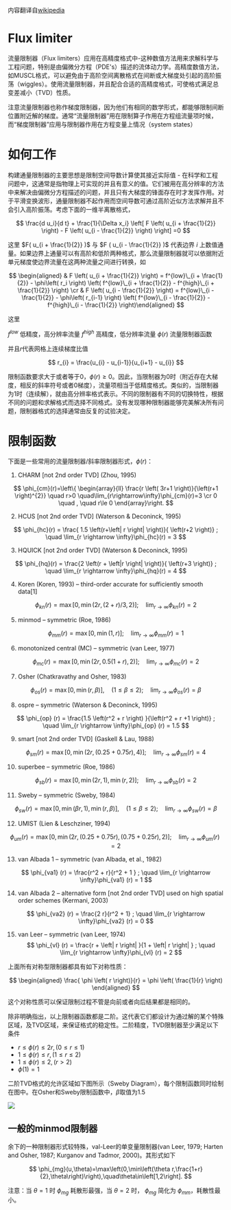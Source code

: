 内容翻译自[wikipedia](https://en.wikipedia.org/w/index.php?title=Flux_limiter&oldid=645121326)

# Flux limiter

流量限制器（Flux limiters）应用在高精度格式中-这种数值方法用来求解科学与工程问题，特别是由偏微分方程（PDE's）描述的流体动力学。高精度数值方法，如MUSCL格式，可以避免由于高阶空间离散格式在间断或大梯度处引起的高阶振荡（wiggles）。使用流量限制器，并且配合合适的高精度格式，可使格式满足总变差减小（TVD）性质。

注意流量限制器也称作梯度限制器，因为他们有相同的数学形式，都能够限制间断位置附近解的梯度。通常“流量限制器”用在限制算子作用在方程组流量项时候，而“梯度限制器”应用与限制器作用在方程变量上情况（system states）

# 如何工作

构建通量限制器的主要思想是限制空间导数计算使其接近实际值 - 在科学和工程问题中，这通常是指物理上可实现的并且有意义的值。它们被用在高分辨率的方法中来解决由偏微分方程描述的问题，并且只有大梯度的锋面存在时才发挥作用。对于平滑变换波形，通量限制器不起作用而空间导数可通过高阶近似方法求解并且不会引入高阶振荡。考虑下面的一维半离散格式，

$$
\frac{d u_i}{d t} + \frac{1}{\Delta x_i} \left[
F \left( u_{i + \frac{1}{2}} \right) - F \left( u_{i - \frac{1}{2}} \right)  \right] =0
$$

这里 $F( u_{i + \frac{1}{2}} )$ 与 $F ( u_{i - \frac{1}{2}} )$ 代表边界 $i$ 上数值通量。如果边界上通量可以有高阶和低阶两种格式，那么流量限制器就可以依据附近单元梯度使边界流量在这两种流量之间进行转换，如

$$
\begin{aligned}
& F \left( u_{i + \frac{1}{2}} \right) = f^{low}\_{i + \frac{1}{2}}  - \phi\left( r_i \right)
\left( f^{low}\_{i + \frac{1}{2}}  - f^{high}\_{i + \frac{1}{2}}  \right)  \cr
& F \left( u_{i - \frac{1}{2}} \right) = f^{low}\_{i - \frac{1}{2}}  - \phi\left( r_{i-1} \right)
\left( f^{low}\_{i - \frac{1}{2}}  - f^{high}\_{i - \frac{1}{2}}  \right)\end{aligned}
$$

这里

$f^{low}$ 低精度，高分辨率流量
$f^{high}$ 高精度，低分辨率流量
$\phi(r)$ 流量限制器函数

并且$r$代表网格上连续梯度比值

$$
r_{i} = \frac{u_{i} - u_{i-1}}{u_{i+1} - u_{i}}
$$

限制函数要求大于或者等于0，$\phi(r)\geq 0$。因此，当限制器为0时（附近存在大梯度，相反的斜率符号或者0梯度），流量项相当于低精度格式。类似的，当限制器为1时（连续解），就由高分辨率格式表示。不同的限制器有不同的切换特性，根据不同的问题和求解格式而选择不同格式。没有发现哪种限制器能够完美解决所有问题，限制器格式的选择通常由反复的试验决定。

# 限制函数

下面是一些常用的流量限制器/斜率限制器形式，$\phi(r)$：
1. CHARM [not 2nd order TVD] (Zhou, 1995)

$$
\phi_{cm}(r)=\left\{ \begin{array}{ll}
\frac{r \left( 3r+1 \right)}{\left(r+1 \right)^{2}} \quad r>0 \quad\lim_{r\rightarrow\infty}\phi_{cm}(r)=3 \cr
0 \quad , \quad r\le 0
\end{array}\right.
$$

2. HCUS [not 2nd order TVD] (Waterson & Deconinck, 1995)

$$
\phi_{hc}(r) =  \frac{ 1.5 \left(r+\left| r \right| \right)}{ \left(r+2 \right)} ; \quad \lim_{r \rightarrow \infty}\phi_{hc}(r) = 3
$$

3. HQUICK [not 2nd order TVD] (Waterson & Deconinck, 1995)

$$
\phi_{hq}(r) =  \frac{2 \left(r + \left|r \right| \right)}{ \left(r+3 \right)} ; \quad \lim_{r \rightarrow \infty}\phi_{hq}(r) = 4
$$

4. Koren (Koren, 1993) – third-order accurate for sufficiently smooth data[1]

$$
\phi_{kn}(r) = \max \left[ 0, \min \left(2 r, \left(2 + r \right)/3, 2 \right) \right]; \quad \lim_{r \rightarrow \infty}\phi_{kn}(r) = 2
$$

5. minmod – symmetric (Roe, 1986)

$$
\phi_{mm} (r) = \max \left[ 0 , \min \left( 1 , r \right) \right] ; \quad \lim_{r \rightarrow \infty}\phi_{mm}(r) = 1
$$

6. monotonized central (MC) – symmetric (van Leer, 1977)

$$
\phi_{mc} (r) = \max \left[ 0 , \min \left( 2 r, 0.5 (1+r), 2 \right) \right]  ; \quad \lim_{r \rightarrow \infty}\phi_{mc}(r) = 2
$$

7. Osher (Chatkravathy and Osher, 1983)

$$
\phi_{os} (r) = \max \left[ 0 , \min \left( r, \beta \right) \right], \quad \left(1 \leq \beta \leq 2 \right) ; \quad \lim_{r \rightarrow \infty}\phi_{os} (r) = \beta
$$

8. ospre – symmetric (Waterson & Deconinck, 1995)

$$
\phi_{op} (r) = \frac{1.5 \left(r^2 + r  \right) }{\left(r^2 + r +1 \right)}  ; \quad \lim_{r \rightarrow \infty}\phi_{op} (r) = 1.5
$$

9. smart [not 2nd order TVD] (Gaskell & Lau, 1988)

$$
\phi_{sm}(r) = \max \left[ 0, \min \left(2 r, \left(0.25 + 0.75 r \right), 4 \right)  \right] ; \quad \lim_{r \rightarrow \infty}\phi_{sm}(r) = 4
$$

10. superbee – symmetric (Roe, 1986)

$$
\phi_{sb} (r) = \max \left[ 0, \min \left( 2 r , 1 \right), \min \left( r, 2 \right) \right]  ; \quad \lim_{r \rightarrow \infty}\phi_{sb} (r) = 2
$$

11. Sweby – symmetric (Sweby, 1984)

$$
\phi_{sw} (r) = \max \left[ 0 , \min \left( \beta r, 1 \right), \min \left( r, \beta \right) \right],  \quad    \left(1 \leq \beta \leq 2 \right) ; \quad \lim_{r \rightarrow \infty}\phi_{sw} (r) = \beta
$$

12. UMIST (Lien & Leschziner, 1994)

$$
\phi_{um}(r) = \max \left[ 0, \min \left(2 r, \left(0.25 + 0.75 r \right),  \left(0.75 + 0.25 r \right), 2 \right)  \right]  ; \quad \lim_{r \rightarrow \infty}\phi_{um}(r) = 2
$$

13. van Albada 1 – symmetric (van Albada, et al., 1982)

$$
\phi_{va1} (r) = \frac{r^2 + r}{r^2 + 1 }  ; \quad \lim_{r \rightarrow \infty}\phi_{va1} (r) = 1
$$

14. van Albada 2 – alternative form [not 2nd order TVD] used on high spatial order schemes (Kermani, 2003)

$$
\phi_{va2} (r) = \frac{2 r}{r^2 + 1} ; \quad \lim_{r \rightarrow \infty}\phi_{va2} (r) = 0
$$

15. van Leer – symmetric (van Leer, 1974)
$$
\phi_{vl} (r) = \frac{r + \left| r \right| }{1 +  \left| r \right| }  ; \quad \lim_{r \rightarrow \infty}\phi_{vl} (r) = 2
$$

上面所有对称型限制器都具有如下对称性质：

$$
\begin{aligned}
\frac{ \phi \left( r \right)}{r} = \phi \left( \frac{1}{r} \right)
\end{aligned}
$$

这个对称性质可以保证限制过程不管是向前或者向后结果都是相同的。

除非明确指出，以上限制器函数都是二阶。这代表它们都设计为通过解的某个特殊区域，及TVD区域，来保证格式的稳定性。二阶精度，TVD限制器至少满足以下条件

* $r \le \phi(r) \le 2r, \left( 0  \le r \le 1 \right)$
* $1 \le \phi(r) \le r, \left( 1 \le r \le 2 \right)$
* $1 \le \phi(r) \le 2, \left( r > 2 \right)$
* $\phi(1) = 1$

二阶TVD格式的允许区域如下图所示（Sweby Diagram），每个限制函数同时绘制在图中。在Osher和Sweby限制函数中，$\beta$取值为1.5

![](https://upload.wikimedia.org/wikipedia/en/thumb/b/bc/LimiterPlots1.png/650px-LimiterPlots1.png)

## 一般的minmod限制器

余下的一种限制器形式较特殊，val-Leer的单变量限制器(van Leer, 1979; Harten and Osher, 1987; Kurganov and Tadmor, 2000)。其形式如下

$$
\phi_{mg}(u,\theta)=\max\left(0,\min\left(\theta r,\frac{1+r}{2},\theta\right)\right),\quad\theta\in\left[1,2\right].
$$

注意：当 $\theta=1$ 时 $\phi_{mg}$ 耗散形最强，当 $\theta=2$ 时， $\phi_{mg}$ 简化为 $\phi_{mm}$，耗散性最小。
